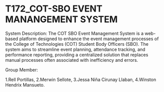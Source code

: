 # T172_COT-SBO EVENT MANANGEMENT SYSTEM

System Description: The COT SBO Event Management System is a web-based platform designed to enhance the event management processes of the College of Technologies (COT) Student Body Officers (SBO). The system aims to streamline event planning, attendance tracking, and performance reporting, providing a centralized solution that replaces manual processes often associated with inefficiency and errors.

Group Member:

1.Rell Portillas,
2.Merwin Sellote,
3.Jessa Niña Cirunay Llaban,
4.Winston Hendrix Mansueto.
